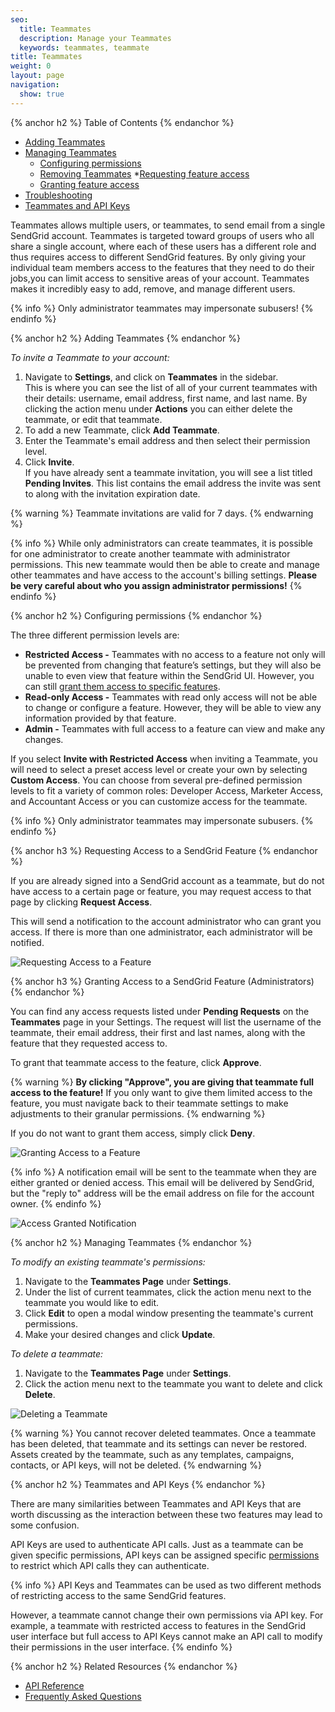 ```yaml
---
seo:
  title: Teammates
  description: Manage your Teammates
  keywords: teammates, teammate
title: Teammates
weight: 0
layout: page
navigation:
  show: true
---
```


{% anchor h2 %}
Table of Contents
{% endanchor %}

* [Adding Teammates](#-Adding-Teammates)
* [Managing Teammates](#-Managing-Teammates)
  * [Configuring permissions](#-Configuring-permisisons)
  * [Removing Teammates](#-Removing-Teammates)
  *[Requesting feature access](#-Requesting-feature-access)
  * [Granting feature access](#-Granting-feature-access)
* [Troubleshooting](#-Troubleshooting)
* [Teammates and API Keys](#-Teammates-and-API-Keys)


Teammates allows multiple users, or teammates, to send email from a single SendGrid account. Teammates is targeted toward groups of users who all share a single account, where each of these users has a different role and thus requires access to different SendGrid features. By only giving your individual team members access to the features that they need to do their jobs,you can limit access to sensitive areas of your account. Teammates makes it incredibly easy to add, remove, and manage different users.

{% info %}
Only administrator teammates may impersonate subusers!
{% endinfo %}

{% anchor h2 %}
Adding Teammates
{% endanchor %}

_To invite a Teammate to your account:_

1. Navigate to **Settings**, and click on **Teammates** in the sidebar.
<br>This is where you can see the list of all of your current teammates with their details: username, email address, first name, and last name. By clicking the action menu under **Actions** you can either delete the teammate, or edit that teammate.
2. To add a new Teammate, click **Add Teammate**. 
3. Enter the Teammate's email address and then select their permission level. 
4. Click **Invite**. 
<br>If you have already sent a teammate invitation, you will see a list titled **Pending Invites**. This list contains the email address the invite was sent to along with the invitation expiration date.

{% warning %}
Teammate invitations are valid for 7 days.
{% endwarning %}

{% info %}
While only administrators can create teammates, it is possible for one administrator to create another teammate with administrator permissions. This new teammate would then be able to create and manage other teammates and have access to the account's billing settings. **Please be very careful about who you assign administrator permissions!**
{% endinfo %}

{% anchor h2 %}
Configuring permissions
{% endanchor %}

The three different permission levels are:

* **Restricted Access -** Teammates with no access to a feature not only will be prevented from changing that feature’s settings, but they will also be unable to even view that feature within the SendGrid UI. However, you can still [grant them access to specific features](#-Granting-feature-access).
* **Read-only Access -** Teammates with read only access will not be able to change or configure a feature. However, they will be able to view any information provided by that feature.
* **Admin -** Teammates with full access to a feature can view and make any changes.

If you select **Invite with Restricted Access** when inviting a Teammate, you will need to select a preset access level or create your own by selecting **Custom Access**.  You can choose from several pre-defined permission levels to fit a variety of common roles: Developer Access, Marketer Access, and Accountant Access or you can customize access for the teammate.

{% info %}
Only administrator teammates may impersonate subusers.
{% endinfo %}

{% anchor h3 %}
Requesting Access to a SendGrid Feature
{% endanchor %}

If you are already signed into a SendGrid account as a teammate, but do not have access to a certain page or feature, you may request access to that page by clicking **Request Access**.

This will send a notification to the account administrator who can grant you access. If there is more than one administrator, each administrator will be notified.

![Requesting Access to a Feature]({{root_url}}/images/teammates_7.png)

{% anchor h3 %}
Granting Access to a SendGrid Feature (Administrators)
{% endanchor %}

You can find any access requests listed under **Pending Requests** on the **Teammates** page in your Settings. The request will list the username of the teammate, their email address, their first and last names, along with the feature that they requested access to.

To grant that teammate access to the feature, click **Approve**.

{% warning %}
**By clicking "Approve", you are giving that teammate full access to the feature!** If you only want to give them limited access to the feature, you must navigate back to their teammate settings to make adjustments to their granular permissions.
{% endwarning %}

If you do not want to grant them access, simply click **Deny**.

![Granting Access to a Feature]({{root_url}}/images/teammates_9.png)

{% info %}
A notification email will be sent to the teammate when they are either granted or denied access. This email will be delivered by SendGrid, but the "reply to" address will be the email address on file for the account owner.
{% endinfo %}

![Access Granted Notification]({{root_url}}/images/teammates_11.png)

{% anchor h2 %}
Managing Teammates
{% endanchor %}

_To modify an existing teammate's permissions:_ 

1. Navigate to the **Teammates Page** under **Settings**. 
1. Under the list of current teammates, click the action menu next to the teammate you would like to edit.
1. Click **Edit** to open a modal window presenting the teammate's current permissions. 
1. Make your desired changes and click **Update**.

_To delete a teammate:_
1. Navigate to the **Teammates Page** under **Settings**. 
1. Click the action menu next to the teammate you want to delete and click **Delete**.

![Deleting a Teammate]({{root_url}}/images/teammates_10.png)

{% warning %}
You cannot recover deleted teammates. Once a teammate has been deleted, that teammate and its settings can never be restored. Assets created by the teammate, such as any templates, campaigns, contacts, or API keys, will not be deleted.
{% endwarning %}

{% anchor h2 %}
Teammates and API Keys
{% endanchor %}

There are many similarities between Teammates and API Keys that are worth discussing as the interaction between these two features may lead to some confusion.

API Keys are used to authenticate API calls. Just as a teammate can be given specific permissions, API keys can be assigned specific [permissions]({{root_url}}/API_Reference/Web_API_v3/API_Keys/api_key_permissions_list.html) to restrict which API calls they can authenticate.

{% info %}
API Keys and Teammates can be used as two different methods of restricting access to the same SendGrid features.

However, a teammate cannot change their own permissions via API key. For example, a teammate with restricted access to features in the SendGrid user interface but full access to API Keys cannot make an API call to modify their permissions in the user interface.
{% endinfo %}


{% anchor h2 %}
Related Resources
{% endanchor %}

* [API Reference]({{root_url}}/API_Reference/Web_API_v3/teammates.html)
* [Frequently Asked Questions]({{root_url}}/Classroom/Basics/Account/teammates_faq.html)
